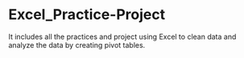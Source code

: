 # Excel_Practice-Project

It includes all the practices and project using Excel to clean data and analyze the data by creating pivot tables.
